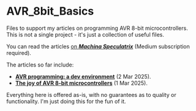# AVR_8bit_Basics

Files to support my articles on programming AVR 8-bit microcontrollers. This is not a single project - it's just a collection of useful files.

You can read the articles [on _**Machina Speculatrix**_](https://medium.com/machina-speculatrix) (Medium subscription required).

The articles so far include:

- [**AVR programming: a dev environment**](https://medium.com/machina-speculatrix/avr-programming-a-dev-environment-9ac5e368bf9f) (2 Mar 2025).
- [**The joy of AVR 8-bit microcontrollers**](https://medium.com/machina-speculatrix/the-joy-of-avr-8-bit-microcontrollers-73dfb1d414c0) (1 Mar 2025).

Everything here is offered as-is, with no guarantees as to quality or functionality. I'm just doing this for the fun of it.
